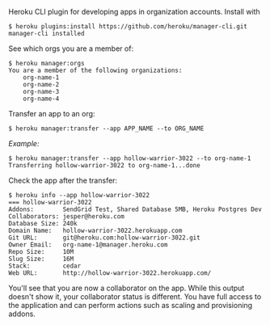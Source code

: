 Heroku CLI plugin for developing apps in organization accounts. Install with

    $ heroku plugins:install https://github.com/heroku/manager-cli.git
    manager-cli installed

See which orgs you are a member of:

    $ heroku manager:orgs
    You are a member of the following organizations:
        org-name-1
        org-name-2
        org-name-3
        org-name-4

Transfer an app to an org:

    $ heroku manager:transfer --app APP_NAME --to ORG_NAME

*Example:*

    $ heroku manager:transfer --app hollow-warrior-3022 --to org-name-1
    Transferring hollow-warrior-3022 to org-name-1...done

Check the app after the transfer:

    $ heroku info --app hollow-warrior-3022
    === hollow-warrior-3022
    Addons:        SendGrid Test, Shared Database 5MB, Heroku Postgres Dev
    Collaborators: jesper@heroku.com
    Database Size: 240k
    Domain Name:   hollow-warrior-3022.herokuapp.com
    Git URL:       git@heroku.com:hollow-warrior-3022.git
    Owner Email:   org-name-1@manager.heroku.com
    Repo Size:     10M
    Slug Size:     16M
    Stack:         cedar
    Web URL:       http://hollow-warrior-3022.herokuapp.com/

You'll see that you are now a collaborator on the app. While this output doesn't show it, your collaborator status is different. You have full access to the application and can perform actions such as scaling and provisioning addons.

